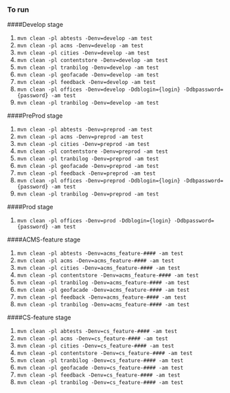 ### To run

####Develop stage
1. `mvn clean -pl abtests -Denv=develop -am test`
2. `mvn clean -pl acms -Denv=develop -am test`
3. `mvn clean -pl cities -Denv=develop -am test`
4. `mvn clean -pl contentstore -Denv=develop -am test`
5. `mvn clean -pl tranbilog -Denv=develop -am test`
6. `mvn clean -pl geofacade -Denv=develop -am test`
7. `mvn clean -pl feedback -Denv=develop -am test`
8. `mvn clean -pl offices -Denv=develop -Ddblogin={login} -Ddbpassword={password} -am test`
9. `mvn clean -pl tranbilog -Denv=develop -am test`

####PreProd stage
1. `mvn clean -pl abtests -Denv=preprod -am test`
2. `mvn clean -pl acms -Denv=preprod -am test`
3. `mvn clean -pl cities -Denv=preprod -am test`
4. `mvn clean -pl contentstore -Denv=preprod -am test`
5. `mvn clean -pl tranbilog -Denv=preprod -am test`
6. `mvn clean -pl geofacade -Denv=preprod -am test`
7. `mvn clean -pl feedback -Denv=preprod -am test`
8. `mvn clean -pl offices -Denv=preprod -Ddblogin={login} -Ddbpassword={password} -am test`
9. `mvn clean -pl tranbilog -Denv=preprod -am test`

####Prod stage
1. `mvn clean -pl offices -Denv=prod -Ddblogin={login} -Ddbpassword={password} -am test`

####ACMS-feature stage
1. `mvn clean -pl abtests -Denv=acms_feature-#### -am test`
2. `mvn clean -pl acms -Denv=acms_feature-#### -am test`
3. `mvn clean -pl cities -Denv=acms_feature-#### -am test`
4. `mvn clean -pl contentstore -Denv=acms_feature-#### -am test`
5. `mvn clean -pl tranbilog -Denv=acms_feature-#### -am test`
6. `mvn clean -pl geofacade -Denv=acms_feature-#### -am test`
7. `mvn clean -pl feedback -Denv=acms_feature-#### -am test`
8. `mvn clean -pl tranbilog -Denv=acms_feature-#### -am test`

####CS-feature stage
1. `mvn clean -pl abtests -Denv=cs_feature-#### -am test`
2. `mvn clean -pl acms -Denv=cs_feature-#### -am test`
3. `mvn clean -pl cities -Denv=cs_feature-#### -am test`
4. `mvn clean -pl contentstore -Denv=cs_feature-#### -am test`
5. `mvn clean -pl tranbilog -Denv=cs_feature-#### -am test`
6. `mvn clean -pl geofacade -Denv=cs_feature-#### -am test`
7. `mvn clean -pl feedback -Denv=cs_feature-#### -am test`
8. `mvn clean -pl tranbilog -Denv=cs_feature-#### -am test`